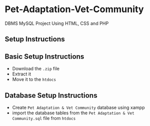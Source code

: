 # Pet-Adaptation-Vet-Community
DBMS MySQL Project Using HTML, CSS and PHP 

Setup Instructions
---

Basic Setup Instructions
--

- Download the <code>.zip</code> file
- Extract it
- Move it to the <code>htdocs</code>

Database Setup Instructions
--
- Create <code>Pet Adaptation & Vet Community</code> database using xampp
- import the database tables from the <code>Pet Adaptation & Vet Community.sql</code> file from <code>htdocs</code>
